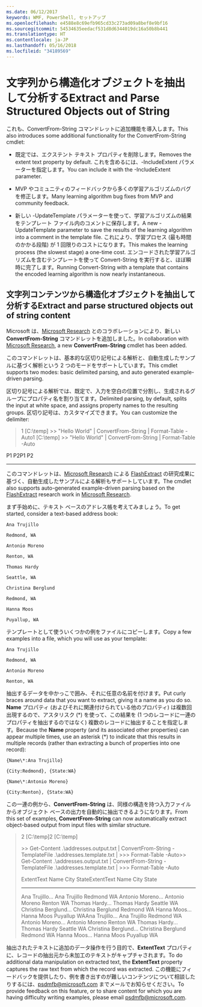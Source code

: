 ```yaml
---
ms.date: 06/12/2017
keywords: WMF, PowerShell, セットアップ
ms.openlocfilehash: e4588e8c69efb965cd33c273ad09a8bef8e9bf16
ms.sourcegitcommit: 54534635eedacf531d8d6344019dc16a50b8b441
ms.translationtype: HT
ms.contentlocale: ja-JP
ms.lasthandoff: 05/16/2018
ms.locfileid: "34189569"
---
```

# <a name="extract-and-parse-structured-objects-out-of-string"></a><span data-ttu-id="71b4f-102">文字列から構造化オブジェクトを抽出して分析する</span><span class="sxs-lookup"><span data-stu-id="71b4f-102">Extract and Parse Structured Objects out of String</span></span>
<span data-ttu-id="71b4f-103">これも、ConvertFrom-String コマンドレットに追加機能を導入します。</span><span class="sxs-lookup"><span data-stu-id="71b4f-103">This also introduces some additional functionality for the ConvertFrom-String cmdlet:</span></span>

-   <span data-ttu-id="71b4f-104">既定では、エクステント テキスト プロパティを削除します。</span><span class="sxs-lookup"><span data-stu-id="71b4f-104">Removes the extent text property by default.</span></span> <span data-ttu-id="71b4f-105">これを含めるには、-IncludeExtent パラメーターを指定します。</span><span class="sxs-lookup"><span data-stu-id="71b4f-105">You can include it with the -IncludeExtent parameter.</span></span>

-   <span data-ttu-id="71b4f-106">MVP やコミュニティのフィードバックから多くの学習アルゴリズムのバグを修正します。</span><span class="sxs-lookup"><span data-stu-id="71b4f-106">Many learning algorithm bug fixes from MVP and community feedback.</span></span>

-   <span data-ttu-id="71b4f-107">新しい -UpdateTemplate パラメーターを使って、学習アルゴリズムの結果をテンプレート ファイル内のコメントに保存します。</span><span class="sxs-lookup"><span data-stu-id="71b4f-107">A new -UpdateTemplate parameter to save the results of the learning algorithm into a comment in the template file.</span></span> <span data-ttu-id="71b4f-108">これにより、学習プロセス (最も時間のかかる段階) が 1 回限りのコストになります。</span><span class="sxs-lookup"><span data-stu-id="71b4f-108">This makes the learning process (the slowest stage) a one-time cost.</span></span> <span data-ttu-id="71b4f-109">エンコードされた学習アルゴリズムを含むテンプレートを使って Convert-String を実行すると、ほぼ瞬時に完了します。</span><span class="sxs-lookup"><span data-stu-id="71b4f-109">Running Convert-String with a template that contains the encoded learning algorithm is now nearly instantaneous.</span></span>


<a name="extract-and-parse-structured-objects-out-of-string-content"></a><span data-ttu-id="71b4f-110">文字列コンテンツから構造化オブジェクトを抽出して分析する</span><span class="sxs-lookup"><span data-stu-id="71b4f-110">Extract and parse structured objects out of string content</span></span>
----------------------------------------------------------

<span data-ttu-id="71b4f-111">Microsoft は、[Microsoft Research](http://research.microsoft.com/) とのコラボレーションにより、新しい **ConvertFrom-String** コマンドレットを追加しました。</span><span class="sxs-lookup"><span data-stu-id="71b4f-111">In collaboration with [Microsoft Research](http://research.microsoft.com/), a new **ConvertFrom-String** cmdlet has been added.</span></span>

<span data-ttu-id="71b4f-112">このコマンドレットは、基本的な区切り記号による解析と、自動生成したサンプルに基づく解析という 2 つのモードをサポートしています。</span><span class="sxs-lookup"><span data-stu-id="71b4f-112">This cmdlet supports two modes: basic delimited parsing, and auto generated example-driven parsing.</span></span>

<span data-ttu-id="71b4f-113">区切り記号による解析では、既定で、入力を空白の位置で分割し、生成されるグループにプロパティ名を割り当てます。</span><span class="sxs-lookup"><span data-stu-id="71b4f-113">Delimited parsing, by default, splits the input at white space, and assigns property names to the resulting groups.</span></span> <span data-ttu-id="71b4f-114">区切り記号は、カスタマイズできます。</span><span class="sxs-lookup"><span data-stu-id="71b4f-114">You can customize the delimiter:</span></span>

> <span data-ttu-id="71b4f-115">1 \[C:\\temp\] &gt;&gt; "Hello World" | ConvertFrom-String | Format-Table -Auto</span><span class="sxs-lookup"><span data-stu-id="71b4f-115">1 \[C:\\temp\] &gt;&gt; "Hello World" | ConvertFrom-String | Format-Table -Auto</span></span>

<span data-ttu-id="71b4f-116">P1    P2</span><span class="sxs-lookup"><span data-stu-id="71b4f-116">P1    P2</span></span>
--    --

<span data-ttu-id="71b4f-117">このコマンドレットは、[Microsoft Research](http://research.microsoft.com) による [FlashExtract](http://research.microsoft.com/en-us/um/people/sumitg/flashextract.html) の研究成果に基づく、自動生成したサンプルによる解析もサポートしています。</span><span class="sxs-lookup"><span data-stu-id="71b4f-117">The cmdlet also supports auto-generated example-driven parsing based on the [FlashExtract](http://research.microsoft.com/en-us/um/people/sumitg/flashextract.html) research work in [Microsoft Research](http://research.microsoft.com).</span></span>

<span data-ttu-id="71b4f-118">まず手始めに、テキスト ベースのアドレス帳を考えてみましょう。</span><span class="sxs-lookup"><span data-stu-id="71b4f-118">To get started, consider a text-based address book:</span></span>

    Ana Trujillo

    Redmond, WA

    Antonio Moreno

    Renton, WA

    Thomas Hardy

    Seattle, WA

    Christina Berglund

    Redmond, WA

    Hanna Moos

    Puyallup, WA

<span data-ttu-id="71b4f-119">テンプレートとして使ういくつかの例をファイルにコピーします。</span><span class="sxs-lookup"><span data-stu-id="71b4f-119">Copy a few examples into a file, which you will use as your template:</span></span>

    Ana Trujillo

    Redmond, WA

    Antonio Moreno

    Renton, WA



<span data-ttu-id="71b4f-120">抽出するデータを中かっこで囲み、それに任意の名前を付けます。</span><span class="sxs-lookup"><span data-stu-id="71b4f-120">Put curly braces around data that you want to extract, giving it a name as you do so.</span></span> <span data-ttu-id="71b4f-121">**Name** プロパティ (およびそれに関連付けられている他のプロパティ) は複数回出現するので、アスタリスク (\*) を使って、この結果を (1 つのレコードに一連のプロパティを抽出するのではなく) 複数のレコードに抽出することを指定します。</span><span class="sxs-lookup"><span data-stu-id="71b4f-121">Because the **Name** property (and its associated other properties) can appear multiple times, use an asterisk (\*) to indicate that this results in multiple records (rather than extracting a bunch of properties into one record):</span></span>

    {Name\*:Ana Trujillo}

    {City:Redmond}, {State:WA}

    {Name\*:Antonio Moreno}

    {City:Renton}, {State:WA}

<span data-ttu-id="71b4f-122">この一連の例から、**ConvertFrom-String** は、同様の構造を持つ入力ファイルからオブジェクト ベースの出力を自動的に抽出できるようになります。</span><span class="sxs-lookup"><span data-stu-id="71b4f-122">From this set of examples, **ConvertFrom-String** can now automatically extract object-based output from input files with similar structure.</span></span>

> <span data-ttu-id="71b4f-123">2 \[C:\\temp\]</span><span class="sxs-lookup"><span data-stu-id="71b4f-123">2 \[C:\\temp\]</span></span>
>
> <span data-ttu-id="71b4f-124">&gt;&gt; Get-Content .\\addresses.output.txt | ConvertFrom-String -TemplateFile .\\addresses.template.txt | &gt;&gt;&gt; Format-Table -Auto</span><span class="sxs-lookup"><span data-stu-id="71b4f-124">&gt;&gt; Get-Content .\\addresses.output.txt | ConvertFrom-String -TemplateFile .\\addresses.template.txt | &gt;&gt;&gt; Format-Table -Auto</span></span>
>
> <span data-ttu-id="71b4f-125">ExtentText                     Name               City     State</span><span class="sxs-lookup"><span data-stu-id="71b4f-125">ExtentText                     Name               City     State</span></span>
> ----------                     ----               ----     -----
> <span data-ttu-id="71b4f-126">Ana Trujillo...              Ana Trujillo       Redmond  WA Antonio Moreno...            Antonio Moreno     Renton   WA Thomas Hardy...              Thomas Hardy       Seattle  WA Christina Berglund...        Christina Berglund Redmond  WA Hanna Moos...                Hanna Moos         Puyallup WA</span><span class="sxs-lookup"><span data-stu-id="71b4f-126">Ana Trujillo...                Ana Trujillo       Redmond  WA Antonio Moreno...              Antonio Moreno     Renton   WA Thomas Hardy...                Thomas Hardy       Seattle  WA Christina Berglund...          Christina Berglund Redmond  WA Hanna Moos...                  Hanna Moos         Puyallup WA</span></span>

<span data-ttu-id="71b4f-127">抽出されたテキストに追加のデータ操作を行う目的で、**ExtentText** プロパティに、レコードの抽出元から未加工のテキストがキャプチャされます。</span><span class="sxs-lookup"><span data-stu-id="71b4f-127">To do additional data manipulation on extracted text, the **ExtentText** property captures the raw text from which the record was extracted.</span></span> <span data-ttu-id="71b4f-128">この機能にフィードバックを提供したり、例を書き出すのが難しいコンテンツについて相談したりするには、<psdmfb@microsoft.com> までメールでお知らせください。</span><span class="sxs-lookup"><span data-stu-id="71b4f-128">To provide feedback on this feature, or to share content for which you are having difficulty writing examples, please email <psdmfb@microsoft.com>.</span></span>
